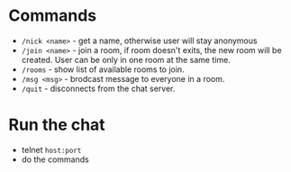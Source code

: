 # Commands

- `/nick <name>` - get a name, otherwise user will stay anonymous
- `/join <name>` - join a room, if room doesn't exits, the new room will be created. User can be only in one room at the same time.
- `/rooms` - show list of available rooms to join.
- `/msg <msg>` - brodcast message to everyone in a room.
- `/quit` - disconnects from the chat server.

# Run the chat
- telnet `host:port`
- do the commands